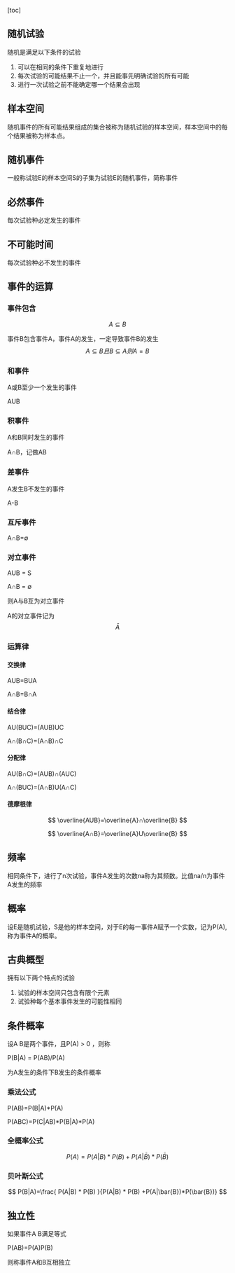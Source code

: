[toc]

## 随机试验

随机是满足以下条件的试验

1. 可以在相同的条件下重复地进行
2. 每次试验的可能结果不止一个，并且能事先明确试验的所有可能
3. 进行一次试验之前不能确定哪一个结果会出现 

## 样本空间

随机事件的所有可能结果组成的集合被称为随机试验的样本空间，样本空间中的每个结果被称为样本点。

## 随机事件

一般称试验E的样本空间S的子集为试验E的随机事件，简称事件

## 必然事件

每次试验种必定发生的事件

## 不可能时间

每次试验种必不发生的事件

## 事件的运算

### 事件包含

$$
A \subseteq B
$$

事件B包含事件A，事件A的发生，一定导致事件B的发生
$$
A \subseteq B 且 B \subseteq A 则A=B
$$

### 和事件

A或B至少一个发生的事件

AUB

### 积事件

A和B同时发生的事件

A∩B，记做AB

### 差事件

A发生B不发生的事件

A-B

### 互斥事件

A∩B=∅

### 对立事件

AUB = S

A∩B = ∅

则A与B互为对立事件

A的对立事件记为
$$
\bar{A}
$$

### 运算律

#### 交换律

AUB=BUA

A∩B=B∩A

#### 结合律

AU(BUC)=(AUB)UC

A∩(B∩C)=(A∩B)∩C

#### 分配律

AU(B∩C)=(AUB)∩(AUC)

A∩(BUC)=(A∩B)U(A∩C)

#### 德摩根律

$$
\overline{AUB}=\overline{A}∩\overline{B}
$$

$$
\overline{A∩B}=\overline{A}U\overline{B}
$$

## 频率

相同条件下，进行了n次试验，事件A发生的次数na称为其频数。比值na/n为事件A发生的频率

## 概率

设E是随机试验，S是他的样本空间，对于E的每一事件A赋予一个实数，记为P(A),称为事件A的概率。

## 古典概型

拥有以下两个特点的试验

1. 试验的样本空间只包含有限个元素
2. 试验种每个基本事件发生的可能性相同

## 条件概率

设A B是两个事件，且P(A) > 0 ，则称

P(B|A) = P(AB)/P(A)

为A发生的条件下B发生的条件概率

### 乘法公式

P(AB)=P(B|A)\*P(A)

P(ABC)=P(C|AB)\*P(B|A)\*P(A)

### 全概率公式

$$
P(A)=P(A|B)*P(B)+P(A|\bar{B})*P(\bar{B})
$$



### 贝叶斯公式

$$
P(B|A)=\frac{ P(A|B) * P(B) }{P(A|B) * P(B) +P(A|\bar{B})*P(\bar{B})}
$$

## 独立性

如果事件A B满足等式

P(AB)=P(A)P(B)

则称事件A和B互相独立













































































































































